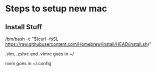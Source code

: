 # Steps to setup new mac

## Install Stuff
/bin/bash -c "$(curl -fsSL https://raw.githubusercontent.com/Homebrew/install/HEAD/install.sh)"

.vim, .zshrc and .vimrc goes in ~/

nvim goes in ~/.config
